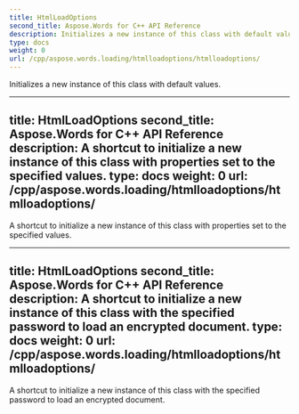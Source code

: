 ```yaml
---
title: HtmlLoadOptions
second_title: Aspose.Words for C++ API Reference
description: Initializes a new instance of this class with default values. 
type: docs
weight: 0
url: /cpp/aspose.words.loading/htmlloadoptions/htmlloadoptions/
---
```


Initializes a new instance of this class with default values. 

---
title: HtmlLoadOptions
second_title: Aspose.Words for C++ API Reference
description: A shortcut to initialize a new instance of this class with properties set to the specified values. 
type: docs
weight: 0
url: /cpp/aspose.words.loading/htmlloadoptions/htmlloadoptions/
---

A shortcut to initialize a new instance of this class with properties set to the specified values. 

---
title: HtmlLoadOptions
second_title: Aspose.Words for C++ API Reference
description: A shortcut to initialize a new instance of this class with the specified password to load an encrypted document. 
type: docs
weight: 0
url: /cpp/aspose.words.loading/htmlloadoptions/htmlloadoptions/
---

A shortcut to initialize a new instance of this class with the specified password to load an encrypted document. 

